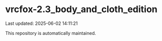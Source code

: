 # vrcfox-2.3_body_and_cloth_edition

Last updated: 2025-06-02 14:11:21

This repository is automatically maintained.
